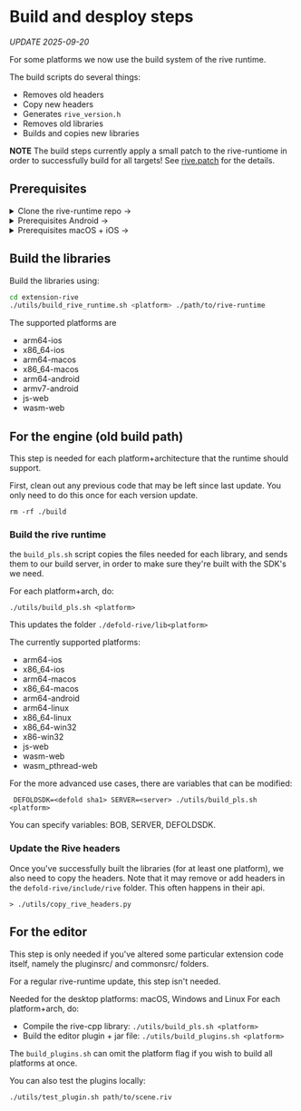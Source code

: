
# Build and desploy steps

*UPDATE 2025-09-20*

For some platforms we now use the build system of the rive runtime.

The build scripts do several things:
* Removes old headers
* Copy new headers
* Generates `rive_version.h`
* Removes old libraries
* Builds and copies new libraries

**NOTE** The build steps currently apply a small patch to the rive-runtiome in order to successfully build for all targets! See [rive.patch](./utils/rive.patch) for the details.

## Prerequisites

<details>
<summary>Clone the rive-runtime repo -></summary>

* Clone [rive-runtime](https://github.com/rive-app/rive-runtime) to a local folder `path/to/rive-runtime`

</details>

<details>
<summary>Prerequisites Android -></summary>

* Make sure you have ANDROID_NDK version `25.2.9519653` installed
* Make sure the ANDROID_NDK environment is set: `export ANDROID_NDK=~/Library/Android/sdk/ndk/25.2.9519653`
</details>

<details><summary>Prerequisites macOS + iOS -></summary>
Defold currently uses Xcode 15.4, so you cannot use a newer version, or the link step will fail.

* Download and install [Xcode 15.4](https://download.developer.apple.com/Developer_Tools/Xcode_15.4/Xcode_15.4.xip)
* Select it as the toolchain: `xcode-select -s /Users/name/Downloads/Xcode_15.4.app/Contents/Developer`
</details>


## Build the libraries

Build the libraries using:

```bash
cd extension-rive
./utils/build_rive_runtime.sh <platform> ./path/to/rive-runtime
```

The supported platforms are

* arm64-ios
* x86_64-ios
* arm64-macos
* x86_64-macos
* arm64-android
* armv7-android
* js-web
* wasm-web


## For the engine (old build path)

This step is needed for each platform+architecture that the runtime should support.

First, clean out any previous code that may be left since last update.
You only need to do this once for each version update.

    rm -rf ./build

### Build the rive runtime

the `build_pls.sh` script copies the files needed for each library, and sends them to our build server, in order to make sure they're built with the SDK's we need.

For each platform+arch, do:

    ./utils/build_pls.sh <platform>

This updates the folder `./defold-rive/lib<platform>`

The currently supported platforms:

* arm64-ios
* x86_64-ios
* arm64-macos
* x86_64-macos
* arm64-android
* arm64-linux
* x86_64-linux
* x86_64-win32
* x86-win32
* js-web
* wasm-web
* wasm_pthread-web

For the more advanced use cases, there are variables that can be modified:

     DEFOLDSDK=<defold sha1> SERVER=<server> ./utils/build_pls.sh <platform>

You can specify variables: BOB, SERVER, DEFOLDSDK.

### Update the Rive headers

Once you've successfully built the libraries (for at least one platform), we also need to copy the headers.
Note that it may remove or add headers in the `defold-rive/include/rive` folder. This often happens in their api.

    > ./utils/copy_rive_headers.py


## For the editor

This step is only needed if you've altered some particular extension code itself, namely the pluginsrc/ and commonsrc/ folders.

For a regular rive-runtime update, this step isn't needed.

Needed for the desktop platforms: macOS, Windows and Linux
For each platform+arch, do:

* Compile the rive-cpp library: `./utils/build_pls.sh <platform>`
* Build the editor plugin + jar file: `./utils/build_plugins.sh <platform>`

The `build_plugins.sh` can omit the platform flag if you wish to build all platforms at once.

You can also test the plugins locally:

    ./utils/test_plugin.sh path/to/scene.riv



